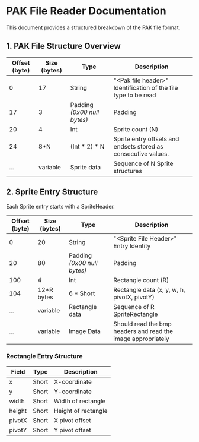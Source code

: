 
# PAK File Reader Documentation
This document provides a structured breakdown of the PAK file format.

## 1. PAK File Structure Overview
| Offset (byte) | Size (bytes) | Type | Description                                                  |
|--------|-----------|-----------------|--------------------------------------------------------------|
| 0 | 17 | String | "&lt;Pak file header&gt;" Identification of the file type to be read |
| 17 | 3 | Padding *(0x00 null bytes)* | Padding |
| 20 | 4 | Int | Sprite count (N)                                             |
| 24 | 8*N | (Int * 2) * N | Sprite entry offsets and endsets stored as consecutive values. |
| ...    | variable  | Sprite data     | Sequence of N Sprite structures                              |

## 2. Sprite Entry Structure
Each Sprite entry starts with a SpriteHeader.

| Offset (byte) | Size (bytes) | Type | Description                                                  |
|--------|------------|-------------|---------------------------------------------------------------|
| 0 | 20 | String | "&lt;Sprite File Header&gt;" Entry Identity   |
| 20 | 80 | Padding *(0x00 null bytes)* | Padding |
| 100 | 4 | Int | Rectangle count (R) |
| 104   | 12*R bytes | 6 * Short | Rectangle data (x, y, w, h, pivotX, pivotY) |
| ...    | variable  | Rectangle data     | Sequence of R SpriteRectangle                              |
| ... | variable | Image Data | Should read the bmp headers and read the image appropriately |

### Rectangle Entry Structure

| Field   | Type  | Description         |
|---------|-------|---------------------|
| x       | Short | X-coordinate        |
| y       | Short | Y-coordinate        |
| width   | Short | Width of rectangle  |
| height  | Short | Height of rectangle |
| pivotX  | Short | X pivot offset      |
| pivotY  | Short | Y pivot offset      |
